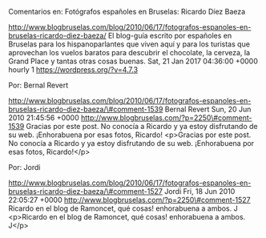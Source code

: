 Comentarios en: Fotógrafos españoles en Bruselas: Ricardo Díez Baeza

http://www.blogbruselas.com/blog/2010/06/17/fotografos-espanoles-en-bruselas-ricardo-diez-baeza/
El blog-guía escrito por españoles en Bruselas para los hispanoparlantes
que viven aquí y para los turistas que aprovechan los vuelos baratos
para descubrir el chocolate, la cerveza, la Grand Place y tantas otras
cosas buenas. Sat, 21 Jan 2017 04:36:00 +0000 hourly 1
https://wordpress.org/?v=4.7.3

Por: Bernal Revert

http://www.blogbruselas.com/blog/2010/06/17/fotografos-espanoles-en-bruselas-ricardo-diez-baeza/\#comment-1539
Bernal Revert Sun, 20 Jun 2010 21:45:56 +0000
http://www.blogbruselas.com/?p=2250\#comment-1539 Gracias por este post.
No conocía a Ricardo y ya estoy disfrutando de su web. ¡Enhorabuena por
esas fotos, Ricardo! \<p\>Gracias por este post. No conocía a Ricardo y
ya estoy disfrutando de su web. ¡Enhorabuena por esas fotos,
Ricardo!\</p\>

Por: Jordi

http://www.blogbruselas.com/blog/2010/06/17/fotografos-espanoles-en-bruselas-ricardo-diez-baeza/\#comment-1527
Jordi Fri, 18 Jun 2010 22:05:27 +0000
http://www.blogbruselas.com/?p=2250\#comment-1527 Ricardo en el blog de
Ramoncet, qué cosas! enhorabuena a ambos. J \<p\>Ricardo en el blog de
Ramoncet, qué cosas! enhorabuena a ambos. J\</p\>
